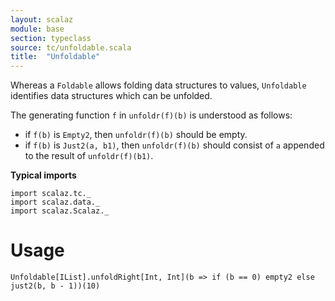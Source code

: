 ```yaml
---
layout: scalaz
module: base
section: typeclass
source: tc/unfoldable.scala
title:  "Unfoldable"
---
```


Whereas a `Foldable` allows folding data structures to values, `Unfoldable` identifies data
structures which can be unfolded.

The generating function `f` in `unfoldr(f)(b)` is understood as follows:

- if `f(b)` is `Empty2`, then `unfoldr(f)(b)` should be empty.
- if `f(b)` is `Just2(a, b1)`, then `unfoldr(f)(b)` should consist of `a` appended
to the result of `unfoldr(f)(b1)`.

**Typical imports**

```tut:silent
import scalaz.tc._
import scalaz.data._
import scalaz.Scalaz._
```

# Usage

```tut
Unfoldable[IList].unfoldRight[Int, Int](b => if (b == 0) empty2 else just2(b, b - 1))(10)
```
